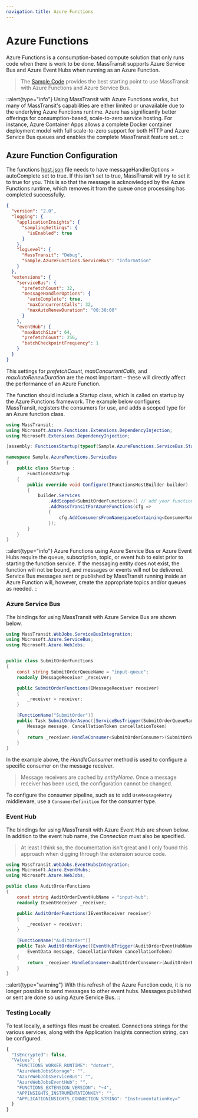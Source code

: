 ```yaml
---
navigation.title: Azure Functions
---
```


# Azure Functions

Azure Functions is a consumption-based compute solution that only runs code when there is work to be done. MassTransit supports Azure Service Bus and Azure Event Hubs when running as an Azure Function.

> The [Sample Code](https://github.com/MassTransit/Sample-AzureFunction) provides the best starting point to use MassTransit with Azure Functions and Azure Service Bus.

::alert{type="info"}
Using MassTransit with Azure Functions works, but many of MassTransit's capabilities are either limited or unavailable due to the underlying Azure Functions runtime.
Azure has significantly better offerings for consumption-based, scale-to-zero service hosting. For instance, Azure Container Apps allows a complete Docker container
deployment model with full scale-to-zero support for both HTTP and Azure Service Bus queues and enables the complete MassTransit feature set.
::

## Azure Function Configuration

The functions [host.json](https://docs.microsoft.com/en-us/azure/azure-functions/functions-bindings-service-bus-trigger?tabs=csharp) file needs to have messageHandlerOptions > autoComplete set to true. If this isn't set to true, MassTransit will _try_ to set it to true for you. This is so that the message is acknowledged by the Azure Functions runtime, which removes it from the queue once processing has completed successfully.

```json
{
  "version": "2.0",
  "logging": {
    "applicationInsights": {
      "samplingSettings": {
        "isEnabled": true
      }
    },
    "logLevel": {
      "MassTransit": "Debug",
      "Sample.AzureFunctions.ServiceBus": "Information"
    }
  },
  "extensions": {
    "serviceBus": {
      "prefetchCount": 32,
      "messageHandlerOptions": {
        "autoComplete": true,
        "maxConcurrentCalls": 32,
        "maxAutoRenewDuration": "00:30:00"
      }
    },
    "eventHub": {
      "maxBatchSize": 64,
      "prefetchCount": 256,
      "batchCheckpointFrequency": 1
    }
  }
}
```

This settings for _prefetchCount_, _maxConcurrentCalls_, and _maxAutoRenewDuration_ are the most important – these will directly affect the performance of an Azure Function.

The function should include a Startup class, which is called on startup by the Azure Functions framework. The example below configures MassTransit, registers the consumers for use, and adds a scoped type for an Azure function class.

```csharp
using MassTransit;
using Microsoft.Azure.Functions.Extensions.DependencyInjection;
using Microsoft.Extensions.DependencyInjection;

[assembly: FunctionsStartup(typeof(Sample.AzureFunctions.ServiceBus.Startup))]

namespace Sample.AzureFunctions.ServiceBus
{
    public class Startup :
        FunctionsStartup
    {
        public override void Configure(IFunctionsHostBuilder builder)
        {
            builder.Services
                .AddScoped<SubmitOrderFunctions>() // add your functions as scoped
                .AddMassTransitForAzureFunctions(cfg =>
                {
                    cfg.AddConsumersFromNamespaceContaining<ConsumerNamespace>();
                });
        }
    }
}

```

::alert{type="info"}
Azure Functions using Azure Service Bus or Azure Event Hubs require the queue, subscription, topic, or event hub to exist prior to starting the function service. If the messaging entity does not exist, the function will not be bound, and messages or events will not be delivered. Service Bus messages sent or published by MassTransit running inside an Azure Function will, however, create the appropriate topics and/or queues as needed.
::

### Azure Service Bus

The bindings for using MassTransit with Azure Service Bus are shown below.

```csharp
using MassTransit.WebJobs.ServiceBusIntegration;
using Microsoft.Azure.ServiceBus;
using Microsoft.Azure.WebJobs;


public class SubmitOrderFunctions
{
    const string SubmitOrderQueueName = "input-queue";
    readonly IMessageReceiver _receiver;

    public SubmitOrderFunctions(IMessageReceiver receiver)
    {
        _receiver = receiver;
    }

    [FunctionName("SubmitOrder")]
    public Task SubmitOrderAsync([ServiceBusTrigger(SubmitOrderQueueName)]
        Message message, CancellationToken cancellationToken)
    {
        return _receiver.HandleConsumer<SubmitOrderConsumer>(SubmitOrderQueueName, message, cancellationToken);
    }
}
```

In the example above, the _HandleConsumer_ method is used to configure a specific consumer on the message receiver.

> Message receivers are cached by _entityName_. Once a message receiver has been used, the configuration cannot be changed. 

To configure the consumer pipeline, such as to add `UseMessageRetry` middleware, use a `ConsumerDefinition` for the consumer type.

### Event Hub

The bindings for using MassTransit with Azure Event Hub are shown below. In addition to the event hub name, the _Connection_ must also be specified.

> At least I think so, the documentation isn't great and I only found this approach when digging through the extension source code.

```csharp
using MassTransit.WebJobs.EventHubsIntegration;
using Microsoft.Azure.EventHubs;
using Microsoft.Azure.WebJobs;

public class AuditOrderFunctions
{
    const string AuditOrderEventHubName = "input-hub";
    readonly IEventReceiver _receiver;

    public AuditOrderFunctions(IEventReceiver receiver)
    {
        _receiver = receiver;
    }

    [FunctionName("AuditOrder")]
    public Task AuditOrderAsync([EventHubTrigger(AuditOrderEventHubName, Connection = "AzureWebJobsEventHub")]
        EventData message, CancellationToken cancellationToken)
    {
        return _receiver.HandleConsumer<AuditOrderConsumer>(AuditOrderEventHubName, message, cancellationToken);
    }
}
```

::alert{type="warning"}
With this refresh of the Azure Function code, it is no longer possible to send messages to other event hubs. Messages published or sent are done so using Azure Service Bus.
::

### Testing Locally

To test locally, a settings files must be created. Connections strings for the various services, along with the Application Insights connection string, can be configured.

```js
{
  "IsEncrypted": false,
  "Values": {
    "FUNCTIONS_WORKER_RUNTIME": "dotnet",
    "AzureWebJobsStorage": "",
    "AzureWebJobsServiceBus": "",
    "AzureWebJobsEventHub": "",
    "FUNCTIONS_EXTENSION_VERSION": "~4",
    "APPINSIGHTS_INSTRUMENTATIONKEY": "",
    "APPLICATIONINSIGHTS_CONNECTION_STRING": "InstrumentationKey="
  }
}

````

